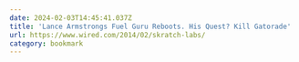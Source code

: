 ```yaml
---
date: 2024-02-03T14:45:41.037Z
title: 'Lance Armstrongs Fuel Guru Reboots. His Quest? Kill Gatorade'
url: https://www.wired.com/2014/02/skratch-labs/
category: bookmark
---
```

